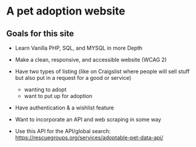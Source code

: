 # A pet adoption website

## Goals for this site
- Learn Vanilla PHP, SQL, and MYSQL in more Depth

- Make a clean, responsive, and accessible website (WCAG 2)
- Have two types of listing (like on Craigslist where people will sell stuff but also put in a request for a good or service) 
	- wanting to adopt
	- want to put up for adoption
- Have authentication & a wishlist feature
- Want to incorporate an API and web scraping in some way
- Use this API for the API/global search: https://rescuegroups.org/services/adoptable-pet-data-api/
